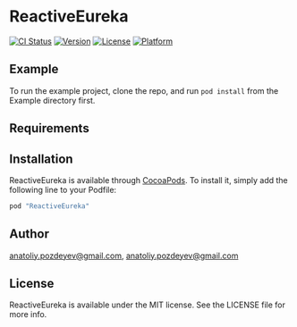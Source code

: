 # ReactiveEureka

[![CI Status](http://img.shields.io/travis/anatoliy.pozdeyev@gmail.com/ReactiveEureka.svg?style=flat)](https://travis-ci.org/anatoliy.pozdeyev@gmail.com/ReactiveEureka)
[![Version](https://img.shields.io/cocoapods/v/ReactiveEureka.svg?style=flat)](http://cocoapods.org/pods/ReactiveEureka)
[![License](https://img.shields.io/cocoapods/l/ReactiveEureka.svg?style=flat)](http://cocoapods.org/pods/ReactiveEureka)
[![Platform](https://img.shields.io/cocoapods/p/ReactiveEureka.svg?style=flat)](http://cocoapods.org/pods/ReactiveEureka)

## Example

To run the example project, clone the repo, and run `pod install` from the Example directory first.

## Requirements

## Installation

ReactiveEureka is available through [CocoaPods](http://cocoapods.org). To install
it, simply add the following line to your Podfile:

```ruby
pod "ReactiveEureka"
```

## Author

anatoliy.pozdeyev@gmail.com, anatoliy.pozdeyev@gmail.com

## License

ReactiveEureka is available under the MIT license. See the LICENSE file for more info.
